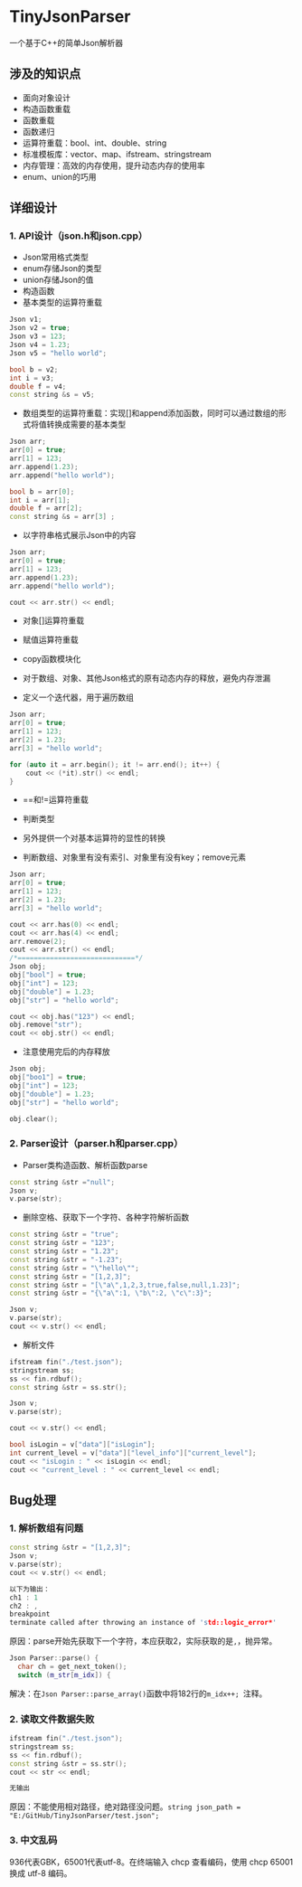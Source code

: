 # TinyJsonParser
一个基于C++的简单Json解析器

## 涉及的知识点
- 面向对象设计
- 构造函数重载
- 函数重载
- 函数递归
- 运算符重载：bool、int、double、string
- 标准模板库：vector、map、ifstream、stringstream
- 内存管理：高效的内存使用，提升动态内存的使用率
- enum、union的巧用

## 详细设计
### 1. API设计（json.h和json.cpp）
- Json常用格式类型
- enum存储Json的类型
- union存储Json的值
- 构造函数
- 基本类型的运算符重载
```cpp
Json v1;
Json v2 = true;
Json v3 = 123;
Json v4 = 1.23;
Json v5 = "hello world";

bool b = v2;
int i = v3;
double f = v4;
const string &s = v5;
```
- 数组类型的运算符重载：实现[]和append添加函数，同时可以通过数组的形式将值转换成需要的基本类型
```cpp
Json arr;
arr[0] = true;
arr[1] = 123;
arr.append(1.23);
arr.append("hello world");

bool b = arr[0];
int i = arr[1];
double f = arr[2];
const string &s = arr[3] ;
```

- 以字符串格式展示Json中的内容

```cpp
Json arr;
arr[0] = true;
arr[1] = 123;
arr.append(1.23);
arr.append("hello world");

cout << arr.str() << endl;
```

- 对象[]运算符重载
- 赋值运算符重载
- copy函数模块化
- 对于数组、对象、其他Json格式的原有动态内存的释放，避免内存泄漏

- 定义一个迭代器，用于遍历数组

```cpp
Json arr;
arr[0] = true;
arr[1] = 123; 
arr[2] = 1.23;
arr[3] = "hello world";

for (auto it = arr.begin(); it != arr.end(); it++) {
	cout << (*it).str() << endl;
}
```

- ==和!=运算符重载

- 判断类型

- 另外提供一个对基本运算符的显性的转换

- 判断数组、对象里有没有索引、对象里有没有key；remove元素

```cpp
Json arr;
arr[0] = true;
arr[1] = 123;
arr[2] = 1.23;
arr[3] = "hello world";

cout << arr.has(0) << endl;
cout << arr.has(4) << endl;
arr.remove(2);
cout << arr.str() << endl; 
/*=============================*/
Json obj;
obj["bool"] = true;
obj["int"] = 123;
obj["double"] = 1.23;
obj["str"] = "hello world";

cout << obj.has("123") << endl; 
obj.remove("str");
cout << obj.str() << endl; 
```

- 注意使用完后的内存释放

```cpp
Json obj;
obj["boo1"] = true;
obj["int"] = 123;
obj["double"] = 1.23;
obj["str"] = "hello world";

obj.clear();
```

### 2. Parser设计（parser.h和parser.cpp）

- Parser类构造函数、解析函数parse

```cpp
const string &str ="null";
Json v;
v.parse(str);
```

- 删除空格、获取下一个字符、各种字符解析函数

```cpp
const string &str = "true";
const string &str = "123";
const string &str = "1.23";
const string &str = "-1.23";
const string &str = "\"hello\"";
const string &str = "[1,2,3]";
const string &str = "[\"a\",1,2,3,true,false,null,1.23]";
const string &str = "{\"a\":1, \"b\":2, \"c\":3}";

Json v;
v.parse(str);
cout << v.str() << endl;
```

- 解析文件

```cpp
ifstream fin("./test.json");
stringstream ss;
ss << fin.rdbuf();
const string &str = ss.str();

Json v;
v.parse(str);

cout << v.str() << endl;

bool isLogin = v["data"]["isLogin"];
int current_level = v["data"]["level_info"]["current_level"];
cout << "isLogin : " << isLogin << endl;
cout << "current_level : " << current_level << endl;
```

## Bug处理

### 1. 解析数组有问题

```cpp
const string &str = "[1,2,3]";
Json v;
v.parse(str);
cout << v.str() << endl;

以下为输出：
ch1 : 1
ch2 : ,
breakpoint
terminate called after throwing an instance of 'std::logic_error*'
```

原因：parse开始先获取下一个字符，本应获取2，实际获取的是`,`，抛异常。

```cpp
Json Parser::parse() {
  char ch = get_next_token();
  switch (m_str[m_idx]) {
```

解决：在`Json Parser::parse_array()`函数中将182行的`m_idx++; `注释。

### 2. 读取文件数据失败	

```cpp
ifstream fin("./test.json");
stringstream ss;
ss << fin.rdbuf();
const string &str = ss.str();
cout << str << endl;

无输出
```

原因：不能使用相对路径，绝对路径没问题。`string json_path = "E:/GitHub/TinyJsonParser/test.json";`

### 3. 中文乱码

936代表GBK，65001代表utf-8。在终端输入 chcp 查看编码，使用 chcp 65001换成 utf-8 编码。
